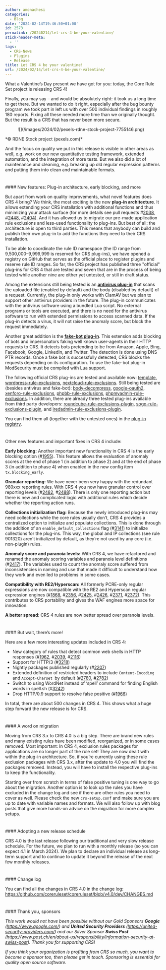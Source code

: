```yaml
---
author: amonachesi
categories:
  - Blog
date: '2024-02-14T19:46:50+01:00'
id: 2573
permalink: /20240214/let-crs-4-be-your-valentine/
stick-header-meta:
  - ''
tags:
  - CRS-News
  - Plugins
  - Release
title: Let CRS 4 be your valentine!
url: /2024/02/14/let-crs-4-be-your-valentine/
---
```



What a Valentine’s Day present we have got for you: today, the Core Rule Set project is releasing CRS 4!

Finally, you may say – and would be absolutely right: it took us a long time to get there. But we wanted to do it right, especially after the bug bounty program we took part in left us with over 500 individual findings in roughly 180 reports. Fixing all these needed more time than we originally thought. But the result is a CRS that has never been more secure.

<figure class="wp-block-image size-full">![](/images/2024/02/pexels-rdne-stock-project-7755146.png)</figure>*© RDNE Stock project (pexels.com)*

And the focus on quality we put in this release is visible in other areas as well, e.g. work on our new quantitative testing framework, extended automation, and the integration of more tests. But we also did a lot of maintenance and cleaning, e.g. breaking up old regular expression patterns and putting them into clean and maintainable formats.

<div aria-hidden="true" class="wp-block-spacer" style="height:25px"></div>#### New features: Plug-in architecture, early blocking, and more

But apart from work on quality improvements, what novel features does CRS 4 bring? We think, the most exciting is the new **plug-in architecture**. It allows extending your CRS installation with additional functions and thus minimizing your attack surface (for more details see pull requests #[2038](https://github.com/coreruleset/coreruleset/pull/2038), #[2448](https://github.com/coreruleset/coreruleset/pull/2448), #[2404](https://github.com/coreruleset/coreruleset/pull/2404)). And it has allowed us to migrate our pre-made application rule exclusions and less-used functionality to plug-ins. But best of all: the architecture is open to third parties. This means that anybody can build and publish their own plug-in to add the functions they need to their CRS installation.

To be able to coordinate the rule ID namespace (the ID range from 9,500,000–9,999,999 is reserved for CRS plug-ins), we have opened a registry on GitHub that serves as the official place to register plugins and reserve rule ID ranges. So far, the CRS project has published three "official" plug-ins for CRS 4 that are tested and seven that are in the process of being tested while another nine are either yet untested, or still in draft status.

Among the extensions still being tested is an [**antivirus plug-in**](https://github.com/coreruleset/antivirus-plugin) that scans the uploaded file (enabled by default) and the body (disabled by default) of a request. Currently, the plug-in only works with ClamAV but we plan to support other antivirus providers in the future. The plug-in communicates with the antivirus software using a bundled Lua script. No external programs or tools are executed, and there is no need for the antivirus software to run with extended permissions to access scanned data. If the plug-in detects a virus, it will not raise the anomaly score, but block the request immediately.

Another great addition is the **[fake-bot plug-in](https://github.com/coreruleset/fake-bot-plugin)**. This extension adds blocking of bots and impersonators faking well known user-agents in their HTTP requests to CRS. It detects bots pretending to be from Amazon, Apple, Bing, Facebook, Google, LinkedIn, and Twitter. The detection is done using DNS PTR records. Once a fake bot is successfully detected, CRS blocks the requests depending on its configuration. To use the fake-bot plug-in ModSecurity must be compiled with Lua support.

The following official CRS plug-ins are tested and available now: [template](https://github.com/coreruleset/template-plugin), [wordpress-rule-exclusions](https://github.com/coreruleset/wordpress-rule-exclusions-plugin), [nextcloud-rule-exclusions](https://github.com/coreruleset/nextcloud-rule-exclusions-plugin). Still being tested are (besides antivirus and fake-bot): [body-decompress](https://github.com/coreruleset/body-decompress-plugin), [google-oauth2](https://github.com/coreruleset/google-oauth2-plugin), [xenforo-rule-exclusions](https://github.com/coreruleset/xenforo-rule-exclusions-plugin), [phpbb-rule-exclusions](https://github.com/coreruleset/phpbb-rule-exclusions-plugin), [phpmyadmin-rule-exclusions](https://github.com/coreruleset/phpmyadmin-rule-exclusions-plugin). In addition, there are already three tested plug-ins available from third party developers: [roundcube-rule-exclusions-plugin](https://github.com/EsadCetiner/roundcube-rule-exclusions-plugin), [sogo-rule-exclusions-plugin](https://github.com/EsadCetiner/sogo-rule-exclusions-plugin), and [iredadmin-rule-exclusions-plugin](https://github.com/EsadCetiner/iredadmin-rule-exclusions-plugin).

You can find them all (together with the untested ones) in the [plug-in registry](https://github.com/coreruleset/plugin-registry).

<div aria-hidden="true" class="wp-block-spacer" style="height:25px"></div>Other new features and important fixes in CRS 4 include:

**Early blocking:** Another important new functionality in CRS 4 is the early blocking option (#[1955](https://github.com/coreruleset/coreruleset/pull/1955)). This feature allows the evaluation of anomaly scores at the end of phase 1 (in addition to phase 2) and at the end of phase 3 (in addition to phase 4) when enabled in the new config item `tx.blocking_early`.

**Granular reporting:** We have never been very happy with the redundant 980xxx reporting rules. With CRS 4 you now have granular control over reporting levels (#[2482](https://github.com/coreruleset/coreruleset/pull/2482), #[2488](https://github.com/coreruleset/coreruleset/pull/2488)). There is only one reporting action but there is new and complicated logic with additional rules which decide whether the reporting action runs.

**Collections initialization flag:** Because the newly introduced plug-ins may need collections while the core rules usually don’t, CRS 4 provides a centralized option to initialize and populate collections. This is done through the addition of an `enable_default_collections` flag (#[3141](https://github.com/coreruleset/coreruleset/pull/3141)) to initialize collections for the plug-ins. This way, the global and IP collections (see rule 901320) aren’t initialized by default, as they’re not used by any core (i.e. non-plugin) rules.

**Anomaly score and paranoia levels:** With CRS 4, we have refactored and renamed the anomaly scoring variables and paranoia level definitions (#[2417](https://github.com/coreruleset/coreruleset/pull/2417)). The variables used to count the anomaly score suffered from inconsistencies in naming and use that made it difficult to understand how they work and even led to problems in some cases.

**Compatibility with RE2/Hyperscan:** All formerly PCRE-only regular expressions are now compatible with the RE2 and Hyperscan regular expression engines (#[1868](https://github.com/coreruleset/coreruleset/pull/1868), #[2356](https://github.com/coreruleset/coreruleset/pull/2356), #[2425](https://github.com/coreruleset/coreruleset/pull/2425), #[2426](https://github.com/coreruleset/coreruleset/pull/2426), #[2371](https://github.com/coreruleset/coreruleset/pull/2371), #[2372](https://github.com/coreruleset/coreruleset/pull/2372)). This contributes to CRS portability and gives the WAF engines more space for innovation.

**A better spread:** CRS 4 rules are now better spread over paranoia levels.

<div aria-hidden="true" class="wp-block-spacer" style="height:25px"></div>#### But wait, there’s more!

Here are a few more interesting updates included in CRS 4:

- New category of rules that detect common web shells in HTTP responses (#[1962](https://github.com/coreruleset/coreruleset/pull/1962), #[2039](https://github.com/coreruleset/coreruleset/pull/2039), #[2116](https://github.com/coreruleset/coreruleset/pull/2116))
- Support for HTTP/3 (#[3218](https://github.com/coreruleset/coreruleset/pull/3218))
- Nightly packages published regularly (#[2207](https://github.com/coreruleset/coreruleset/pull/2207))
- Extended definition of restricted headers to include `Content-Encoding` and `Accept-Charset `by default (#[2780](https://github.com/coreruleset/coreruleset/pull/2780), #[2782](https://github.com/coreruleset/coreruleset/pull/2782))
- Switch to using WordNet instead of ‘spell’ command for finding English words in spell.sh (#[3242](https://github.com/coreruleset/coreruleset/pull/3242))
- Drop HTTP/0.9 support to resolve false positive (#[1966](https://github.com/coreruleset/coreruleset/pull/1966))

In total, there are about 500 changes in CRS 4. This shows what a huge step forward the new release is for CRS.

<div aria-hidden="true" class="wp-block-spacer" style="height:25px"></div>#### A word on migration

Moving from CRS 3.x to CRS 4.0 is a big step. There are brand new rules and many existing rules have been modified, reorganized, or in some cases removed. Most important: In CRS 4, exclusion rules packages for applications are no longer part of the rule set! They are now dealt with within the plug-in architecture. So, if you’re currently using these rule exclusion packages with CRS 3.x, after the update to 4.0 you will find the packages removed. Instead, you will have to install the respective plug-ins to keep the functionality.

Starting over from scratch in terms of false positive tuning is one way to go about the migration. Another option is to look up the rules you have excluded in the change log and see if there are other rules you need to cover as well. Please check the new `crs-setup.conf` and make sure you are up to date with variable names and formats. We will also follow up with blog posts that give more hands-on advice on the migration for more complex setups.

<div aria-hidden="true" class="wp-block-spacer" style="height:25px"></div>#### Adopting a new release schedule

CRS 4.0 is the last release following our traditional and very slow release schedule. For the future, we plan to run with a monthly release (so you can expect 4.1 in March 2024). We plan to declare an individual release as long-term support and to continue to update it beyond the release of the next few monthly releases.

<div aria-hidden="true" class="wp-block-spacer" style="height:25px"></div>#### Change log

You can find all the changes in CRS 4.0 in the change log: <https://github.com/coreruleset/coreruleset/blob/v4.0/dev/CHANGES.md>

<div aria-hidden="true" class="wp-block-spacer" style="height:25px"></div>#### Thank you, sponsors

*This work would not have been possible without our Gold Sponsors **Google** (<https://www.google.com/>) and **United Security Providers** (<https://united-security-providers.com/>) and our Silver Sponsor **Swiss Post** (<https://www.post.ch/en/about-us/responsibility/information-security-at-swiss-post>). Thank you for supporting CRS!*

*If you think your organization is profiting from CRS so much, you want to become a sponsor too, then please get in touch. Sponsoring is essential for quality open source software.*
